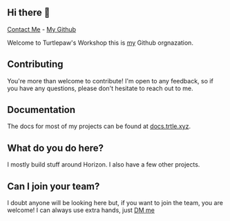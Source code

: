 ## Hi there 👋
[Contact Me][dm] - [My Github][my]

Welcome to Turtlepaw's Workshop this is [my] Github orgnazation.

## Contributing
You're more than welcome to contribute! I'm open to any feedback, so if you have any questions, please don't hesitate to reach out to me.

## Documentation
The docs for most of my projects can be found at [docs.trtle.xyz][docs].

## What do you do here?
I mostly build stuff around Horizon. I also have a few other projects.

## Can I join your team?
I doubt anyone will be looking here but, if you want to join the team, you are welcome! I can always use extra hands, just [DM me][dm]

<!--

**Here are some ideas to get you started:**

🙋‍♀️ A short introduction - what is your organization all about?
🌈 Contribution guidelines - how can the community get involved?
👩‍💻 Useful resources - where can the community find your docs? Is there anything else the community should know?
🍿 Fun facts - what does your team eat for breakfast?
🧙 Remember, you can do mighty things with the power of [Markdown](https://docs.github.com/github/writing-on-github/getting-started-with-writing-and-formatting-on-github/basic-writing-and-formatting-syntax)
-->

[my]: https://github.com/Turtlepaw
[dm]: https://discord.com/users/820465204411236362
[docs]: https://docs.trtle.xyz/